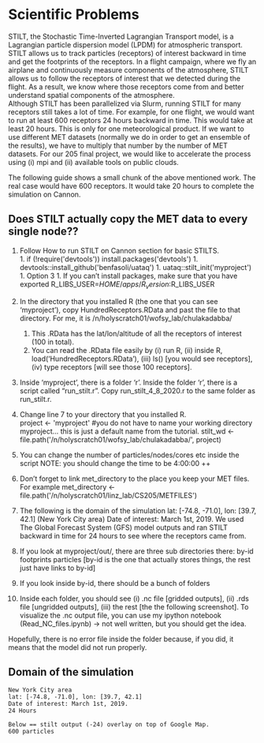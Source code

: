 # Scientific Problems 
STILT, the Stochastic Time-Inverted Lagrangian Transport model, is a Lagrangian particle dispersion model (LPDM) for atmospheric transport. STILT allows us to track particles (receptors) of interest backward in time and get the footprints of the receptors. In a flight campaign, where we fly an airplane and continuously measure components of the atmosphere, STILT allows us to follow the receptors of interest that we detected during the flight. As a result, we know where those receptors come from and better understand spatial components of the atmosphere.  
Although STILT has been parallelized via Slurm, running STILT for many receptors still takes a lot of time. For example, for one flight, we would want to run at least 600 receptors 24 hours backward in time. This would take at least 20 hours. This is only for one meteorological product. If we want to use different MET datasets (normally we do in order to get an ensemble of the results), we have to multiply that number by the number of MET datasets. 
For our 205 final project, we would like to accelerate the process using (i) mpi and (ii) available tools on public clouds. 

The following guide shows a small chunk of the above mentioned work. The real case would have 600 receptors. lt would take 20 hours to complete the simulation on Cannon.  

## Does STILT actually copy the MET data to every single node?? 

  1. Follow How to run STILT on Cannon section for basic STILTS.  
    1. if (!require('devtools')) install.packages('devtools')
    1. devtools::install_github('benfasoli/uataq')
    1. uataq::stilt_init('myproject')
    1. Option 3
    1. If you can’t install packages, make sure that you have exported R_LIBS_USER=$HOME/apps/R_version:$R_LIBS_USER 
 1. In the directory that you installed R (the one that you can see ‘myproject’), copy HundredReceptors.RData and past the file to that directory. For me, it is /n/holyscratch01/wofsy_lab/chulakadabba/
    1. This .RData has the lat/lon/altitude of all the receptors of interest (100 in total).
    1. You can read the .RData file easily by (i) run R, (ii) inside R, load(‘HundredReceptors.RData’), (iii) ls() [you would see receptors], (iv) type receptors [will see those 100 receptors]. 
  1. Inside ‘myproject’, there is a folder ‘r’. Inside the folder ‘r’, there is a script called “run_stilt.r”. Copy run_stilt_4_8_2020.r to the same folder as run_stilt.r.
  1. Change line 7 to your directory that you installed R.  
project <- 'myproject' #you do not have to name your working directory myproject… this is just a default name from the tutorial. 
stilt_wd <- file.path('/n/holyscratch01/wofsy_lab/chulakadabba/', project)
  1. You can change the number of particles/nodes/cores etc inside the script 
NOTE: you should change the time to be 4:00:00 ++ 
  1. Don’t forget to link met_directory to the place you keep your MET files. For example   met_directory <- file.path('/n/holyscratch01/linz_lab/CS205/METFILES')
  1. The following is the domain of the simulation lat: [-74.8, -71.0], lon: [39.7, 42.1] (New York City area) Date of interest: March 1st, 2019. 
We used The Global Forecast System (GFS) model outputs and ran STILT backward in time for 24 hours to see where the receptors came from.  

  1. If you look at myproject/out/, there are three sub directories there: by-id  footprints  particles [by-id is the one that actually stores things, the rest just have links to by-id]
  1. If you look inside by-id, there should be a bunch of folders  
  1. Inside each folder, you should see (i) .nc file [gridded outputs], (ii) .rds file [ungridded outputs], (iii) the rest [the the following screenshot]. 
To visualize the .nc output file, you can use my ipython notebook (Read_NC_files.ipynb) → not well written, but you should get the idea. 


Hopefully, there is no error file inside the folder because, if you did, it means that the model did not run properly.




## Domain of the simulation
    New York City area 
    lat: [-74.8, -71.0], lon: [39.7, 42.1] 
    Date of interest: March 1st, 2019.
    24 Hours 

    Below == stilt output (-24) overlay on top of Google Map. 
    600 particles 
